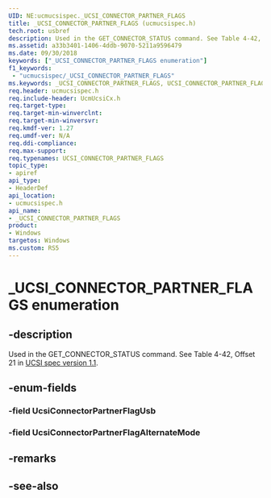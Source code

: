 ```yaml
---
UID: NE:ucmucsispec._UCSI_CONNECTOR_PARTNER_FLAGS
title: _UCSI_CONNECTOR_PARTNER_FLAGS (ucmucsispec.h)
tech.root: usbref
description: Used in the GET_CONNECTOR_STATUS command. See Table 4-42, Offset 21.
ms.assetid: a33b3401-1406-4ddb-9070-5211a9596479
ms.date: 09/30/2018
keywords: ["_UCSI_CONNECTOR_PARTNER_FLAGS enumeration"]
f1_keywords:
 - "ucmucsispec/_UCSI_CONNECTOR_PARTNER_FLAGS"
ms.keywords: _UCSI_CONNECTOR_PARTNER_FLAGS, UCSI_CONNECTOR_PARTNER_FLAGS, 
req.header: ucmucsispec.h
req.include-header: UcmUcsiCx.h 
req.target-type:
req.target-min-winverclnt:
req.target-min-winversvr:
req.kmdf-ver: 1.27
req.umdf-ver: N/A
req.ddi-compliance:
req.max-support:
req.typenames: UCSI_CONNECTOR_PARTNER_FLAGS
topic_type: 
- apiref
api_type: 
- HeaderDef
api_location: 
- ucmucsispec.h
api_name: 
- _UCSI_CONNECTOR_PARTNER_FLAGS
product:
- Windows
targetos: Windows
ms.custom: RS5
---
```


# _UCSI_CONNECTOR_PARTNER_FLAGS enumeration

## -description
Used in the GET_CONNECTOR_STATUS command. See Table 4-42, Offset 21 in [UCSI spec version 1.1](https://www.intel.com/content/dam/www/public/us/en/documents/technical-specifications/usb-type-c-ucsi-spec.pdf).


## -enum-fields

### -field UcsiConnectorPartnerFlagUsb 
### -field UcsiConnectorPartnerFlagAlternateMode 

## -remarks

## -see-also
